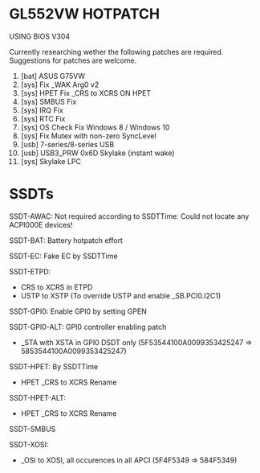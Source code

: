 # GL552VW HOTPATCH
USING BIOS V304

Currently researching wether the following patches are required. Suggestions for patches are welcome.

1. [bat] ASUS G75VW
2. [sys] Fix _WAK Arg0 v2
3. [sys] HPET Fix
    _CRS to XCRS ON HPET
4. [sys] SMBUS Fix
5. [sys] IRQ Fix
6. [sys] RTC Fix
7. [sys] OS Check Fix Windows 8 / Windows 10
8. [sys] Fix Mutex with non-zero SyncLevel
9. [usb] 7-series/8-series USB
10. [usb] USB3_PRW 0x6D Skylake (instant wake)
11. [sys] Skylake LPC

# SSDTs

SSDT-AWAC: 
Not required according to SSDTTime: Could not locate any ACPI000E devices!

SSDT-BAT:
Battery hotpatch effort

SSDT-EC:
Fake EC by SSDTTime

SSDT-ETPD:
- CRS to XCRS in ETPD
- USTP to XSTP (To override USTP and enable _SB.PCI0.I2C1)

SSDT-GPI0:
Enable GPI0 by setting GPEN

SSDT-GPI0-ALT:
GPI0 controller enabling patch
- _STA with XSTA in GPI0 DSDT only (5F53544100A0099353425247 => 5853544100A0099353425247)

SSDT-HPET:
By SSDTTime
- HPET _CRS to XCRS Rename

SSDT-HPET-ALT:
- HPET _CRS to XCRS Rename

SSDT-SMBUS


SSDT-XOSI:
- _OSI to XOSI, all occurences in all APCI (5F4F5349 => 584F5349)